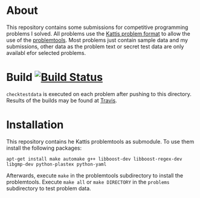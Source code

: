 # About

This repository contains some submissions for competitive programming problems I solved. All problems use the [Kattis problem format](http://www.problemarchive.org/wiki/index.php/Problem_Format) to allow the use of the [problemtools](https://github.com/Kattis/problemtools). Most problems just contain sample data and my submissions, other data as the problem text or secret test data are only availabl efor selected problems.

# Build [![Build Status](https://travis-ci.org/stoman/competitive-programming.svg)](https://travis-ci.org/stoman/competitive-programming)

`checktestdata` is executed on each problem after pushing to this directory. Results of the builds may be found at [Travis](https://travis-ci.org/stoman/competitive-programming).

# Installation

This repository contains he Kattis problemtools as submodule. To use them install the following packages:

```
apt-get install make automake g++ libboost-dev libboost-regex-dev libgmp-dev python-plastex python-yaml
```

Afterwards, execute `make` in the problemtools subdirectory to install the problemtools. Execute `make all` or `make DIRECTORY` in the `problems` subdirectory to test problem data.
